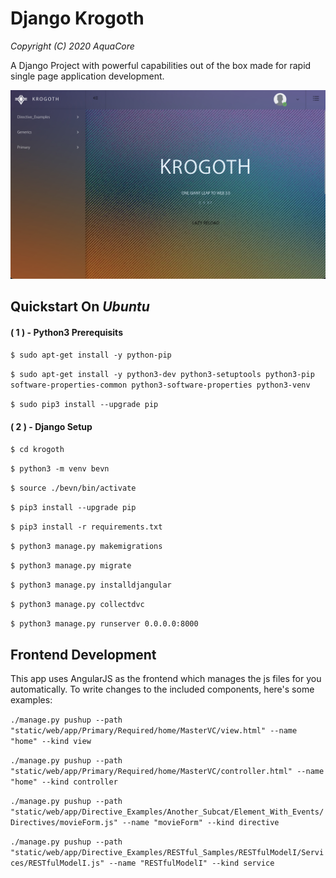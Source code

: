 # Django Krogoth
*Copyright (C) 2020 AquaCore*

A Django Project with powerful capabilities out of the box made for rapid single page application development.


![alt text](https://raw.githubusercontent.com/MattAndrzejczuk/Django-Krogoth/master/krogoth.png)

## Quickstart On *Ubuntu*

#### ( **1** ) - Python3 Prerequisits 

`$ sudo apt-get install -y python-pip`

`$ sudo apt-get install -y python3-dev python3-setuptools python3-pip software-properties-common python3-software-properties python3-venv`  

`$ sudo pip3 install --upgrade pip`


#### ( **2** ) - Django Setup

`$ cd krogoth`

`$ python3 -m venv bevn`

`$ source ./bevn/bin/activate`

`$ pip3 install --upgrade pip`

`$ pip3 install -r requirements.txt`

`$ python3 manage.py makemigrations`

`$ python3 manage.py migrate`

`$ python3 manage.py installdjangular`

`$ python3 manage.py collectdvc`

`$ python3 manage.py runserver 0.0.0.0:8000`

## Frontend Development

This app uses AngularJS as the frontend which manages the js files for you automatically.
To write changes to the included components, here's some examples:

 `./manage.py pushup --path "static/web/app/Primary/Required/home/MasterVC/view.html" --name "home" --kind view`

 `./manage.py pushup --path "static/web/app/Primary/Required/home/MasterVC/controller.html" --name "home" --kind controller`

 `./manage.py pushup --path "static/web/app/Directive_Examples/Another_Subcat/Element_With_Events/Directives/movieForm.js" --name "movieForm" --kind directive`

 `./manage.py pushup --path "static/web/app/Directive_Examples/RESTful_Samples/RESTfulModelI/Services/RESTfulModelI.js" --name "RESTfulModelI" --kind service` 
